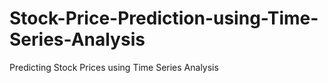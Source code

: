 # Stock-Price-Prediction-using-Time-Series-Analysis
Predicting Stock Prices using Time Series Analysis

